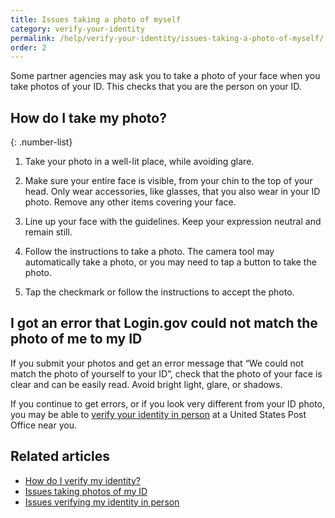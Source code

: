 ```yaml
---
title: Issues taking a photo of myself
category: verify-your-identity
permalink: /help/verify-your-identity/issues-taking-a-photo-of-myself/
order: 2
---
```


Some partner agencies may ask you to take a photo of your face when you take photos of your ID. This checks that you are the person on your ID.

## How do I take my photo?

{: .number-list}

1. Take your photo in a well-lit place, while avoiding glare.

1. Make sure your entire face is visible, from your chin to the top of your head. Only wear accessories, like glasses, that you also wear in your ID photo. Remove any other items covering your face.

1. Line up your face with the guidelines. Keep your expression neutral and remain still.

1. Follow the instructions to take a photo. The camera tool may automatically take a photo, or you may need to tap a button to take the photo.

1. Tap the checkmark or follow the instructions to accept the photo.

## I got an error that Login.gov could not match the photo of me to my ID

If you submit your photos and get an error message that “We could not match the photo of yourself to your ID”, check that the photo of your face is clear and can be easily read. Avoid bright light, glare, or shadows.

If you continue to get errors, or if you look very different from your ID photo, you may be able to [verify your identity in person](/help/verify-your-identity/verify-your-identity-in-person/) at a United States Post Office near you.


## Related articles

* [How do I verify my identity?](/help/verify-your-identity/overview/)
* [Issues taking photos of my ID](/help/verify-your-identity/how-to-take-photos-to-verify-your-identity/)
* [Issues verifying my identity in person](/help/verify-your-identity/verify-your-identity-in-person/)

